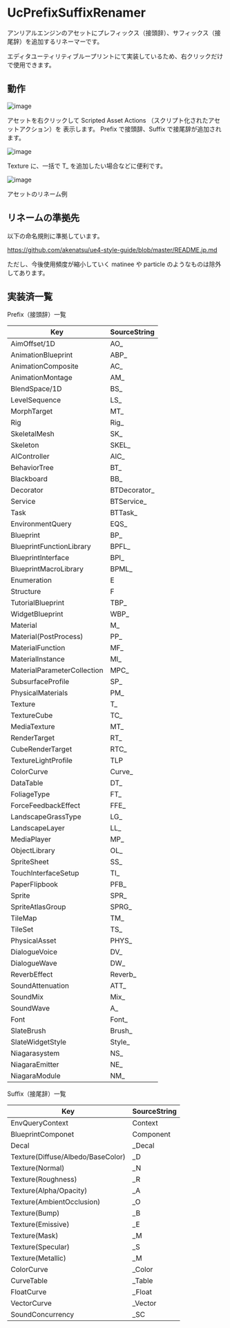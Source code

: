 # UcPrefixSuffixRenamer
アンリアルエンジンのアセットにプレフィックス（接頭辞）、サフィックス（接尾辞）を追加するリネーマーです。

エディタユーティリティブループリントにて実装しているため、右クリックだけで使用できます。

## 動作
![image](https://github.com/user-attachments/assets/aac88aaf-10f0-4b24-8001-8eebbca76ffe)

アセットを右クリックして Scripted Asset Actions （スクリプト化されたアセットアクション）を 表示します。
Prefix で接頭辞、Suffix で接尾辞が追加されます。

![image](https://github.com/user-attachments/assets/374faf96-b3a2-470d-9c16-30ad4fea7e81)

Texture に、一括で T_ を追加したい場合などに便利です。

![image](https://github.com/user-attachments/assets/559ab7e5-0227-4887-a517-1837863c5b0b)

アセットのリネーム例

## リネームの準拠先
以下の命名規則に準拠しています。

https://github.com/akenatsu/ue4-style-guide/blob/master/README.jp.md

ただし、今後使用頻度が縮小していく matinee や particle のようなものは除外してあります。

## 実装済一覧

Prefix（接頭辞）一覧

|Key|SourceString|
|---|--|
|AimOffset/1D|AO_|
|AnimationBlueprint|ABP_|
|AnimationComposite|AC_|
|AnimationMontage|AM_|
|BlendSpace/1D|BS_|
|LevelSequence|LS_|
|MorphTarget|MT_|
|Rig|Rig_|
|SkeletalMesh|SK_|
|Skeleton|SKEL_|
|AIController|AIC_|
|BehaviorTree|BT_|
|Blackboard|BB_|
|Decorator|BTDecorator_|
|Service|BTService_|
|Task|BTTask_|
|EnvironmentQuery|EQS_|
|Blueprint|BP_|
|BlueprintFunctionLibrary|BPFL_|
|BlueprintInterface|BPI_|
|BlueprintMacroLibrary|BPML_|
|Enumeration|E|
|Structure|F|
|TutorialBlueprint|TBP_|
|WidgetBlueprint|WBP_|
|Material|M_|
|Material(PostProcess)|PP_|
|MaterialFunction|MF_|
|MaterialInstance|MI_|
|MaterialParameterCollection|MPC_|
|SubsurfaceProfile|SP_|
|PhysicalMaterials|PM_|
|Texture|T_|
|TextureCube|TC_|
|MediaTexture|MT_|
|RenderTarget|RT_|
|CubeRenderTarget|RTC_|
|TextureLightProfile|TLP|
|ColorCurve|Curve_|
|DataTable|DT_|
|FoliageType|FT_|
|ForceFeedbackEffect|FFE_|
|LandscapeGrassType|LG_|
|LandscapeLayer|LL_|
|MediaPlayer|MP_|
|ObjectLibrary|OL_|
|SpriteSheet|SS_|
|TouchInterfaceSetup|TI_|
|PaperFlipbook|PFB_|
|Sprite|SPR_|
|SpriteAtlasGroup|SPRG_|
|TileMap|TM_|
|TileSet|TS_|
|PhysicalAsset|PHYS_|
|DialogueVoice|DV_|
|DialogueWave|DW_|
|ReverbEffect|Reverb_|
|SoundAttenuation|ATT_|
|SoundMix|Mix_|
|SoundWave|A_|
|Font|Font_|
|SlateBrush|Brush_|
|SlateWidgetStyle|Style_|
|Niagarasystem|NS_|
|NiagaraEmitter|NE_|
|NiagaraModule|NM_|

Suffix（接尾辞）一覧

|Key|SourceString|
|-------|-------|
|EnvQueryContext|Context|
|BlueprintComponet|Component|
|Decal|_Decal|
|Texture(Diffuse/Albedo/BaseColor)|_D|
|Texture(Normal)|_N|
|Texture(Roughness)|_R|
|Texture(Alpha/Opacity)|_A|
|Texture(AmbientOcclusion)|_O|
|Texture(Bump)|_B|
|Texture(Emissive)|_E|
|Texture(Mask)|_M|
|Texture(Specular)|_S|
|Texture(Metallic)|_M|
|ColorCurve|_Color|
|CurveTable|_Table|
|FloatCurve|_Float|
|VectorCurve|_Vector|
|SoundConcurrency|_SC|

